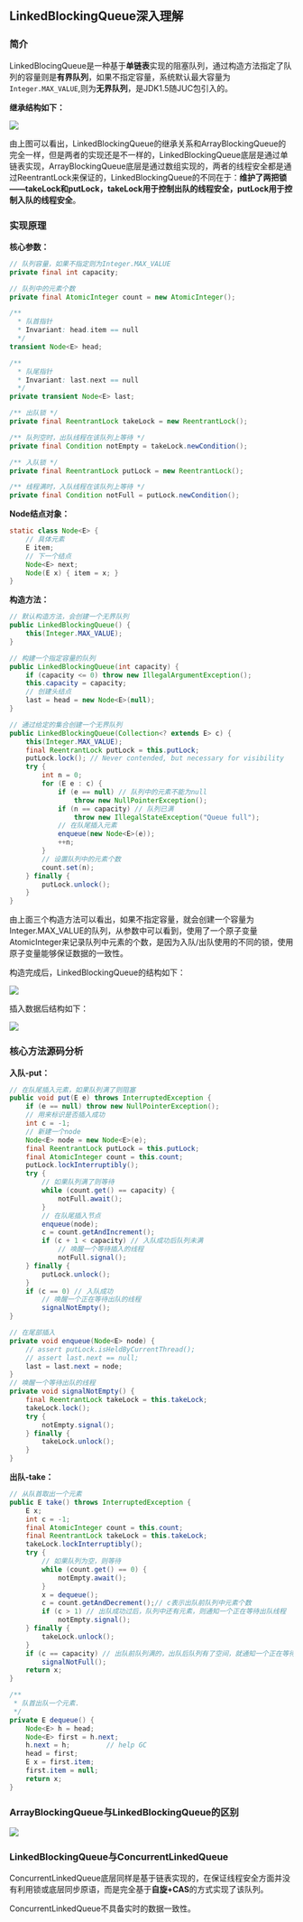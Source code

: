 ## LinkedBlockingQueue深入理解

### 简介

LinkedBlocingQueue是一种基于**单链表**实现的阻塞队列，通过构造方法指定了队列的容量则是**有界队列**，如果不指定容量，系统默认最大容量为`Integer.MAX_VALUE`,则为**无界队列**，是JDK1.5随JUC包引入的。

**继承结构如下：**

![](./res/LinkedBlockingQueue.png)

由上图可以看出，LinkedBlockingQueue的继承关系和ArrayBlockingQueue的完全一样，但是两者的实现还是不一样的，LinkedBlockingQueue底层是通过单链表实现，ArrayBlockingQueue底层是通过数组实现的，两者的线程安全都是通过ReentrantLock来保证的，LinkedBlockingQueue的不同在于：**维护了两把锁——takeLock和putLock，takeLock用于控制出队的线程安全，putLock用于控制入队的线程安全**。

### 实现原理

**核心参数：**

```java
// 队列容量，如果不指定则为Integer.MAX_VALUE
private final int capacity;

// 队列中的元素个数
private final AtomicInteger count = new AtomicInteger();

/**
  * 队首指针
  * Invariant: head.item == null
  */
transient Node<E> head;

/**
  * 队尾指针
  * Invariant: last.next == null
  */
private transient Node<E> last;

/** 出队锁 */
private final ReentrantLock takeLock = new ReentrantLock();

/** 队列空时，出队线程在该队列上等待 */
private final Condition notEmpty = takeLock.newCondition();

/** 入队锁 */
private final ReentrantLock putLock = new ReentrantLock();

/** 线程满时，入队线程在该队列上等待 */
private final Condition notFull = putLock.newCondition();
```

**Node结点对象：**

```java
static class Node<E> {
    // 具体元素
    E item;
    // 下一个结点
    Node<E> next;
    Node(E x) { item = x; }
}
```

**构造方法：**

```java
// 默认构造方法，会创建一个无界队列
public LinkedBlockingQueue() {
    this(Integer.MAX_VALUE);
}
```

```java
// 构建一个指定容量的队列
public LinkedBlockingQueue(int capacity) {
    if (capacity <= 0) throw new IllegalArgumentException();
    this.capacity = capacity;
    // 创建头结点
    last = head = new Node<E>(null);
}
```

```java
// 通过给定的集合创建一个无界队列
public LinkedBlockingQueue(Collection<? extends E> c) {
    this(Integer.MAX_VALUE);
    final ReentrantLock putLock = this.putLock;
    putLock.lock(); // Never contended, but necessary for visibility
    try {
        int n = 0;
        for (E e : c) {
            if (e == null) // 队列中的元素不能为null
                throw new NullPointerException();
            if (n == capacity) // 队列已满
                throw new IllegalStateException("Queue full");
            // 在队尾插入元素
            enqueue(new Node<E>(e));
            ++n;
        }
        // 设置队列中的元素个数
        count.set(n);
    } finally {
        putLock.unlock();
    }
}
```

由上面三个构造方法可以看出，如果不指定容量，就会创建一个容量为Integer.MAX_VALUE的队列，从参数中可以看到，使用了一个原子变量AtomicInteger来记录队列中元素的个数，是因为入队/出队使用的不同的锁，使用原子变量能够保证数据的一致性。

构造完成后，LinkedBlockingQueue的结构如下：

![](./res/LBQ-init.png)

插入数据后结构如下：

![](./res/LBQ-enqueue.png)

### 核心方法源码分析

**入队-put：**

```java
// 在队尾插入元素，如果队列满了则阻塞
public void put(E e) throws InterruptedException {
    if (e == null) throw new NullPointerException();
    // 用来标识是否插入成功
    int c = -1;
    // 新建一个node
    Node<E> node = new Node<E>(e);
    final ReentrantLock putLock = this.putLock;
    final AtomicInteger count = this.count;
    putLock.lockInterruptibly();
    try {        
        // 如果队列满了则等待
        while (count.get() == capacity) {
            notFull.await();
        }
        // 在队尾插入节点
        enqueue(node);
        c = count.getAndIncrement();
        if (c + 1 < capacity) // 入队成功后队列未满
            // 唤醒一个等待插入的线程
            notFull.signal();
    } finally {
        putLock.unlock();
    }
    if (c == 0) // 入队成功
        // 唤醒一个正在等待出队的线程
        signalNotEmpty();
}

// 在尾部插入
private void enqueue(Node<E> node) {
    // assert putLock.isHeldByCurrentThread();
    // assert last.next == null;
    last = last.next = node;
}
// 唤醒一个等待出队的线程
private void signalNotEmpty() {
    final ReentrantLock takeLock = this.takeLock;
    takeLock.lock();
    try {
        notEmpty.signal();
    } finally {
        takeLock.unlock();
    }
}
```

**出队-take：**

```java
// 从队首取出一个元素
public E take() throws InterruptedException {
    E x;
    int c = -1;
    final AtomicInteger count = this.count;
    final ReentrantLock takeLock = this.takeLock;
    takeLock.lockInterruptibly();
    try {
        // 如果队列为空，则等待
        while (count.get() == 0) {
            notEmpty.await();
        }
        x = dequeue();
        c = count.getAndDecrement();// c表示出队前队列中元素个数
        if (c > 1) // 出队成功过后，队列中还有元素，则通知一个正在等待出队线程
            notEmpty.signal();
    } finally {
        takeLock.unlock();
    }
    if (c == capacity) // 出队前队列满的，出队后队列有了空间，就通知一个正在等待入队的线程
        signalNotFull();
    return x;
}

/**
 * 队首出队一个元素.
 */
private E dequeue() {
    Node<E> h = head;
    Node<E> first = h.next;
    h.next = h;         // help GC
    head = first;
    E x = first.item;
    first.item = null;
    return x;
}
```

### ArrayBlockingQueue与LinkedBlockingQueue的区别

![](./res/LBQ与ABQ区别.png)

### LinkedBlockingQueue与ConcurrentLinkedQueue

ConcurrentLinkedQueue底层同样是基于链表实现的，在保证线程安全方面并没有利用锁或底层同步原语，而是完全基于**自旋+CAS**的方式实现了该队列。

ConcurrentLinkedQueue不具备实时的数据一致性。

